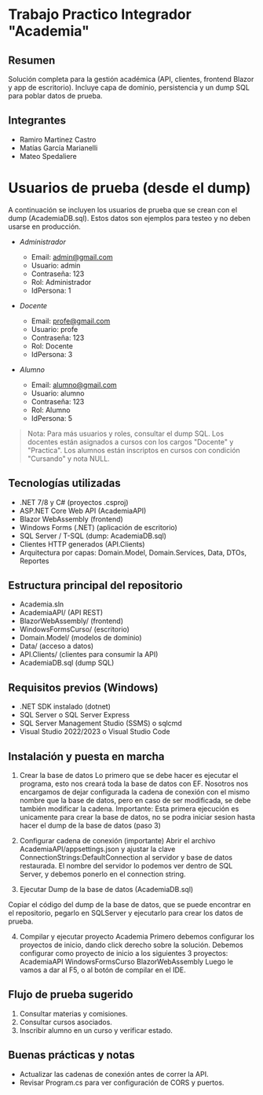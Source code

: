 # Trabajo Practico Integrador "Academia"

## Resumen
Solución completa para la gestión académica (API, clientes, frontend Blazor y app de escritorio). Incluye capa de dominio, persistencia y un dump SQL para poblar datos de prueba.

## Integrantes
- Ramiro Martinez Castro  
- Matías García Marianelli  
- Mateo Spedaliere

# Usuarios de prueba (desde el dump)

A continuación se incluyen los usuarios de prueba que se crean con el dump (AcademiaDB.sql). Estos datos son ejemplos para testeo y no deben usarse en producción.

- *Administrador*
  - Email: admin@gmail.com
  - Usuario: admin
  - Contraseña: 123
  - Rol: Administrador
  - IdPersona: 1

- *Docente*
  - Email: profe@gmail.com
  - Usuario: profe
  - Contraseña: 123
  - Rol: Docente
  - IdPersona: 3

- *Alumno*
  - Email: alumno@gmail.com
  - Usuario: alumno
  - Contraseña: 123
  - Rol: Alumno
  - IdPersona: 5

> Nota: Para más usuarios y roles, consultar el dump SQL. Los docentes están asignados a cursos con los cargos "Docente" y "Practica". Los alumnos están inscriptos en cursos con condición "Cursando" y nota NULL.

## Tecnologías utilizadas
- .NET 7/8 y C# (proyectos .csproj)
- ASP.NET Core Web API (AcademiaAPI)
- Blazor WebAssembly (frontend)
- Windows Forms (.NET) (aplicación de escritorio)
- SQL Server / T-SQL (dump: AcademiaDB.sql)
- Clientes HTTP generados (API.Clients)
- Arquitectura por capas: Domain.Model, Domain.Services, Data, DTOs, Reportes

## Estructura principal del repositorio
- Academia.sln
- AcademiaAPI/ (API REST)
- BlazorWebAssembly/ (frontend)
- WindowsFormsCurso/ (escritorio)
- Domain.Model/ (modelos de dominio)
- Data/ (acceso a datos)
- API.Clients/ (clientes para consumir la API)
- AcademiaDB.sql (dump SQL)

## Requisitos previos (Windows)
- .NET SDK instalado (dotnet)  
- SQL Server o SQL Server Express  
- SQL Server Management Studio (SSMS) o sqlcmd  
- Visual Studio 2022/2023 o Visual Studio Code

## Instalación y puesta en marcha
1) Crear la base de datos
Lo primero que se debe hacer es ejecutar el programa, esto nos creará toda la base de datos con EF. Nosotros nos encargamos de dejar configurada la cadena de conexión con el mismo nombre que la base de datos, pero en caso de ser modificada, se debe también modificar la cadena.
Importante: Esta primera ejecución es unicamente para crear la base de datos, no se podra iniciar sesion hasta hacer el dump de la base de datos (paso 3)


2) Configurar cadena de conexión (importante)
Abrir el archivo AcademiaAPI/appsettings.json y ajustar la clave ConnectionStrings:DefaultConnection al servidor y base de datos restaurada.
El nombre del servidor lo podemos ver dentro de SQL Server, y debemos ponerlo en el connection string.

3) Ejecutar Dump de la base de datos (AcademiaDB.sql)

Copiar el código del dump de la base de datos, que se puede encontrar en el repositorio, pegarlo en SQLServer y ejecutarlo para crear los datos de prueba.

4) Compilar y ejecutar proyecto Academia
Primero debemos configurar los proyectos de inicio, dando click derecho sobre la solución. Debemos configurar como proyecto de inicio a los siguientes 3 proyectos:
AcademiaAPI
WindowsFormsCurso
BlazorWebAssembly
Luego le vamos a dar al F5, o al botón de compilar en el IDE.

## Flujo de prueba sugerido
  1. Consultar materias y comisiones.
  2. Consultar cursos asociados.
  3. Inscribir alumno en un curso y verificar estado.

## Buenas prácticas y notas
- Actualizar las cadenas de conexión antes de correr la API.
- Revisar Program.cs para ver configuración de CORS y puertos.
